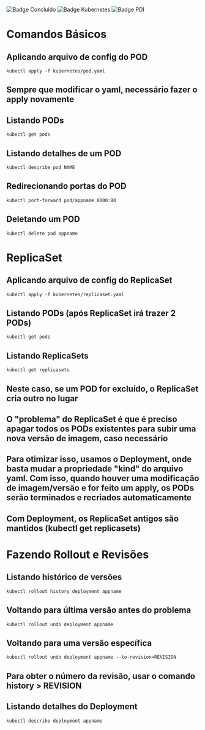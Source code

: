 ![Badge Concluído](http://img.shields.io/static/v1?label=STATUS&message=CONCLUÍDO&color=GREEN&style=for-the-badge)
![Badge Kubernetes](http://img.shields.io/static/v1?label=KUBERNETES&message=V.1.30.0&color=blue&style=for-the-badge)
![Badge PDI](http://img.shields.io/static/v1?label=PDI&message=LOGCOMEX&color=purple&style=for-the-badge)

<h1>Comandos Básicos</h1>

## Aplicando arquivo de config do POD
```kubectl apply -f kubernetes/pod.yaml```

## Sempre que modificar o yaml, necessário fazer o apply novamente


## Listando PODs
```kubectl get pods```

## Listando detalhes de um POD
```kubectl describe pod NAME```

## Redirecionando portas do POD
```kubectl port-forward pod/appname 8000:80```

## Deletando um POD
```kubectl delete pod appname```

# ReplicaSet
## Aplicando arquivo de config do ReplicaSet
```kubectl apply -f kubernetes/replicaset.yaml```

## Listando PODs (após ReplicaSet irá trazer 2 PODs)
```kubectl get pods```

## Listando ReplicaSets
```kubectl get replicasets```

## Neste caso, se um POD for excluído, o ReplicaSet cria outro no lugar

## O "problema" do ReplicaSet é que é preciso apagar todos os PODs existentes para subir uma nova versão de imagem, caso necessário

## Para otimizar isso, usamos o Deployment, onde basta mudar a propriedade "kind" do arquivo yaml. Com isso, quando houver uma modificação de imagem/versão e for feito um apply, os PODs serão terminados e recriados automaticamente

## Com Deployment, os ReplicaSet antigos são mantidos (kubectl get replicasets)

# Fazendo Rollout e Revisões

## Listando histórico de versões
```kubectl rollout history deployment appname```

## Voltando para última versão antes do problema
```kubectl rollout undo deployment appname```

## Voltando para uma versão específica
```kubectl rollout undo deployment appname --to-revision=REVISION```

## Para obter o número da revisão, usar o comando history > REVISION

## Listando detalhes do Deployment
```kubectl describe deployment appname```

